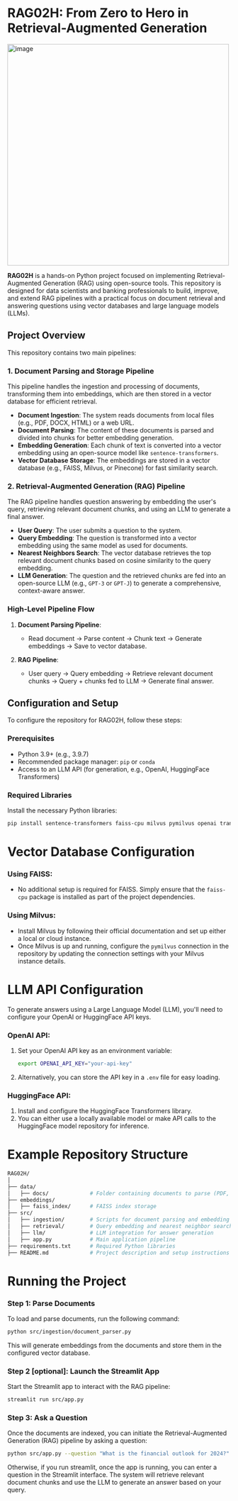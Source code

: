 # RAG02H: From Zero to Hero in Retrieval-Augmented Generation

<!-- ![image](https://github.com/user-attachments/assets/70d6c2c4-8da1-466b-a40c-70c827d320e7) -->

<img src="https://github.com/user-attachments/assets/70d6c2c4-8da1-466b-a40c-70c827d320e7" alt="image" width="500" height="500">

**RAG02H** is a hands-on Python project focused on implementing Retrieval-Augmented Generation (RAG) using open-source tools. This repository is designed for data scientists and banking professionals to build, improve, and extend RAG pipelines with a practical focus on document retrieval and answering questions using vector databases and large language models (LLMs).

## Project Overview

This repository contains two main pipelines:

### 1. Document Parsing and Storage Pipeline
This pipeline handles the ingestion and processing of documents, transforming them into embeddings, which are then stored in a vector database for efficient retrieval.

- **Document Ingestion**: The system reads documents from local files (e.g., PDF, DOCX, HTML) or a web URL.
- **Document Parsing**: The content of these documents is parsed and divided into chunks for better embedding generation.
- **Embedding Generation**: Each chunk of text is converted into a vector embedding using an open-source model like `sentence-transformers`.
- **Vector Database Storage**: The embeddings are stored in a vector database (e.g., FAISS, Milvus, or Pinecone) for fast similarity search.

### 2. Retrieval-Augmented Generation (RAG) Pipeline
The RAG pipeline handles question answering by embedding the user's query, retrieving relevant document chunks, and using an LLM to generate a final answer.

- **User Query**: The user submits a question to the system.
- **Query Embedding**: The question is transformed into a vector embedding using the same model as used for documents.
- **Nearest Neighbors Search**: The vector database retrieves the top relevant document chunks based on cosine similarity to the query embedding.
- **LLM Generation**: The question and the retrieved chunks are fed into an open-source LLM (e.g., `GPT-3` or `GPT-J`) to generate a comprehensive, context-aware answer.

### High-Level Pipeline Flow
1. **Document Parsing Pipeline**:
    - Read document → Parse content → Chunk text → Generate embeddings → Save to vector database.
    
2. **RAG Pipeline**:
    - User query → Query embedding → Retrieve relevant document chunks → Query + chunks fed to LLM → Generate final answer.

## Configuration and Setup

To configure the repository for RAG02H, follow these steps:

### Prerequisites
- Python 3.9+ (e.g., 3.9.7)
- Recommended package manager: `pip` or `conda`
- Access to an LLM API (for generation, e.g., OpenAI, HuggingFace Transformers)

### Required Libraries
Install the necessary Python libraries:

```bash
pip install sentence-transformers faiss-cpu milvus pymilvus openai transformers
```

# Vector Database Configuration

### Using FAISS:
- No additional setup is required for FAISS. Simply ensure that the `faiss-cpu` package is installed as part of the project dependencies.

### Using Milvus:
- Install Milvus by following their official documentation and set up either a local or cloud instance.
- Once Milvus is up and running, configure the `pymilvus` connection in the repository by updating the connection settings with your Milvus instance details.

# LLM API Configuration

To generate answers using a Large Language Model (LLM), you'll need to configure your OpenAI or HuggingFace API keys.

### OpenAI API:
1. Set your OpenAI API key as an environment variable:
    ```bash
    export OPENAI_API_KEY="your-api-key"
    ```
2. Alternatively, you can store the API key in a `.env` file for easy loading.

### HuggingFace API:
1. Install and configure the HuggingFace Transformers library.
2. You can either use a locally available model or make API calls to the HuggingFace model repository for inference.

# Example Repository Structure

```bash
RAG02H/
│
├── data/
│   ├── docs/             # Folder containing documents to parse (PDF, HTML, etc.)
├── embeddings/
│   ├── faiss_index/      # FAISS index storage
├── src/
│   ├── ingestion/        # Scripts for document parsing and embedding generation
│   ├── retrieval/        # Query embedding and nearest neighbor search
│   ├── llm/              # LLM integration for answer generation
│   ├── app.py            # Main application pipeline
├── requirements.txt      # Required Python libraries
├── README.md             # Project description and setup instructions
```

# Running the Project

### Step 1: Parse Documents
To load and parse documents, run the following command:

```bash
python src/ingestion/document_parser.py
```

This will generate embeddings from the documents and store them in the configured vector database.

### Step 2 [optional]: Launch the Streamlit App
Start the Streamlit app to interact with the RAG pipeline:

```bash
streamlit run src/app.py
```

### Step 3: Ask a Question
Once the documents are indexed, you can initiate the Retrieval-Augmented Generation (RAG) pipeline by asking a question:

```bash
python src/app.py --question "What is the financial outlook for 2024?"
```

Otherwise, if you run streamlit, once the app is running, you can enter a question in the Streamlit interface. The system will retrieve relevant document chunks and use the LLM to generate an answer based on your query.
